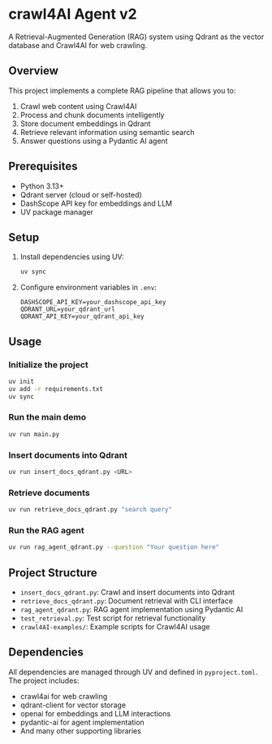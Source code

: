 # crawl4AI Agent v2

A Retrieval-Augmented Generation (RAG) system using Qdrant as the vector database and Crawl4AI for web crawling.

## Overview

This project implements a complete RAG pipeline that allows you to:
1. Crawl web content using Crawl4AI
2. Process and chunk documents intelligently
3. Store document embeddings in Qdrant
4. Retrieve relevant information using semantic search
5. Answer questions using a Pydantic AI agent

## Prerequisites

- Python 3.13+
- Qdrant server (cloud or self-hosted)
- DashScope API key for embeddings and LLM
- UV package manager

## Setup

1. Install dependencies using UV:
   ```bash
   uv sync
   ```

2. Configure environment variables in `.env`:
   ```env
   DASHSCOPE_API_KEY=your_dashscope_api_key
   QDRANT_URL=your_qdrant_url
   QDRANT_API_KEY=your_qdrant_api_key
   ```

## Usage

### Initialize the project
```bash
uv init
uv add -r requirements.txt
uv sync
```

### Run the main demo
```bash
uv run main.py
```

### Insert documents into Qdrant
```bash
uv run insert_docs_qdrant.py <URL>
```

### Retrieve documents
```bash
uv run retrieve_docs_qdrant.py "search query"
```

### Run the RAG agent
```bash
uv run rag_agent_qdrant.py --question "Your question here"
```

## Project Structure

- `insert_docs_qdrant.py`: Crawl and insert documents into Qdrant
- `retrieve_docs_qdrant.py`: Document retrieval with CLI interface
- `rag_agent_qdrant.py`: RAG agent implementation using Pydantic AI
- `test_retrieval.py`: Test script for retrieval functionality
- `crawl4AI-examples/`: Example scripts for Crawl4AI usage

## Dependencies

All dependencies are managed through UV and defined in `pyproject.toml`. The project includes:
- crawl4ai for web crawling
- qdrant-client for vector storage
- openai for embeddings and LLM interactions
- pydantic-ai for agent implementation
- And many other supporting libraries